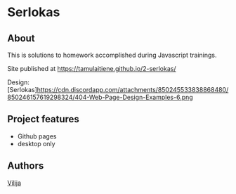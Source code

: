 
# Serlokas

## About

This is solutions to homework accomplished during Javascript trainings.

Site published at https://tamulaitiene.github.io/2-serlokas/

Design: [Serlokas]https://cdn.discordapp.com/attachments/850245533838868480/850246157619298324/404-Web-Page-Design-Examples-6.png

## Project features

- Github pages
- desktop only

## Authors

[Vilija](https://github.com/Tamulaitiene)